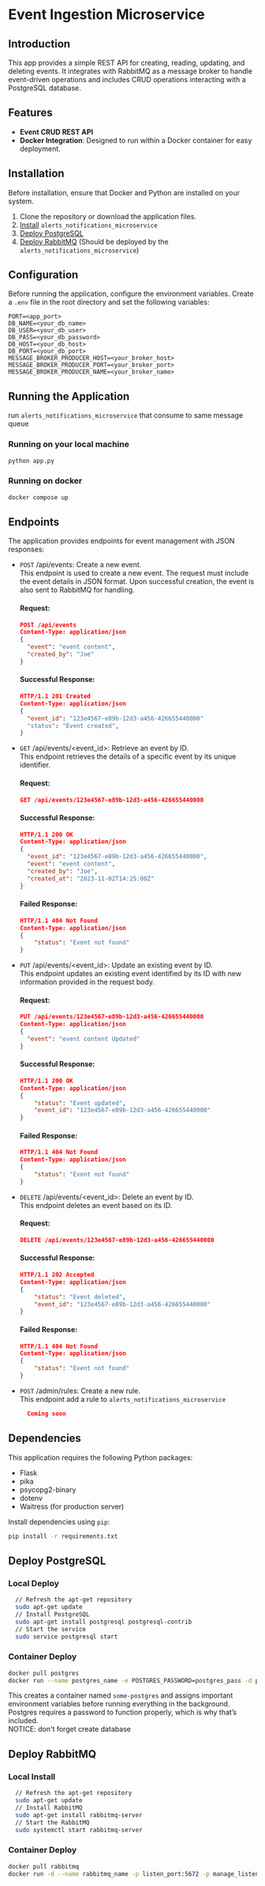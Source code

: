 # Event Ingestion Microservice

## Introduction
This app provides a simple REST API for creating, reading, updating, and deleting events. 
It integrates with RabbitMQ as a message broker to handle event-driven operations 
and includes CRUD operations interacting with a PostgreSQL database.

## Features
- **Event CRUD REST API**
- **Docker Integration**: Designed to run within a Docker container for easy deployment.

## Installation
Before installation, ensure that Docker and Python are installed on your system.
1. Clone the repository or download the application files.
2. [Install](https://github.com/DaniHaimov/alerts_notifications_microservice) `alerts_notifications_microservice`
3. [Deploy PostgreSQL](#deploy-postgresql)
4. [Deploy RabbitMQ](#deploy-rabbitmq) (Should be deployed by the `alerts_notifications_microservice`)


## Configuration
Before running the application, configure the environment variables. Create a `.env` file in the root directory and set the following variables:
```text
PORT=<app_port>
DB_NAME=<your_db_name>
DB_USER=<your_db_user>
DB_PASS=<your_db_password>
DB_HOST=<your_db_host>
DB_PORT=<your_db_port>
MESSAGE_BROKER_PRODUCER_HOST=<your_broker_host>
MESSAGE_BROKER_PRODUCER_PORT=<your_broker_port>
MESSAGE_BROKER_PRODUCER_NAME=<your_broker_name>
```

## Running the Application
run `alerts_notifications_microservice` that consume to same message queue
### Running on your local machine
```bash
python app.py
```
### Running on docker
```bash
docker compose up
```

## Endpoints
The application provides endpoints for event management with JSON responses:
* `POST` /api/events: Create a new event.</br>
This endpoint is used to create a new event. 
The request must include the event details in JSON format. 
Upon successful creation, the event is also sent to RabbitMQ for handling.
    #### Request:
    ```json
    POST /api/events
    Content-Type: application/json
    {
      "event": "event content",
      "created_by": "Joe"
    }
  ```
  #### Successful Response:
    ```json
    HTTP/1.1 201 Created
    Content-Type: application/json
    {
      "event_id": "123e4567-e89b-12d3-a456-426655440000"
      "status": "Event created",
    }
  ```
* `GET` /api/events/<event_id>: Retrieve an event by ID.</br>
This endpoint retrieves the details of a specific event by its unique identifier.
    #### Request:
    ```json
    GET /api/events/123e4567-e89b-12d3-a456-426655440000
  ```
  #### Successful Response:
    ```json
    HTTP/1.1 200 OK
    Content-Type: application/json
    {
      "event_id": "123e4567-e89b-12d3-a456-426655440000",
      "event": "event content",
      "created_by": "Joe",
      "created_at": "2023-11-02T14:25:00Z"
    }
  ```
  #### Failed Response:
    ```json
    HTTP/1.1 404 Not Found
    Content-Type: application/json
    {
        "status": "Event not found"
    }
  ```
* `PUT` /api/events/<event_id>: Update an existing event by ID.</br>
This endpoint updates an existing event identified by its ID with new information provided in the request body.
    #### Request:
    ```json
    PUT /api/events/123e4567-e89b-12d3-a456-426655440000
    Content-Type: application/json
    {
      "event": "event content Updated"
    }
  ```
  #### Successful Response:
    ```json
    HTTP/1.1 200 OK
    Content-Type: application/json
    {
        "status": "Event updated",
        "event_id": "123e4567-e89b-12d3-a456-426655440000"
    }
  ```
  #### Failed Response:
    ```json
    HTTP/1.1 404 Not Found
    Content-Type: application/json
    {
        "status": "Event not found"
    }
  ```
* `DELETE` /api/events/<event_id>: Delete an event by ID.</br>
This endpoint deletes an event based on its ID.
    #### Request:
    ```json
    DELETE /api/events/123e4567-e89b-12d3-a456-426655440000
  ```
  #### Successful Response:
    ```json
    HTTP/1.1 202 Accepted
    Content-Type: application/json
    {
        "status": "Event deleted",
        "event_id": "123e4567-e89b-12d3-a456-426655440000"
    }
  ```
  #### Failed Response:
    ```json
    HTTP/1.1 404 Not Found
    Content-Type: application/json
    {
        "status": "Event not found"
    }
  ```
* `POST` /admin/rules: Create a new rule.</br>
This endpoint add a rule to `alerts_notifications_microservice`
    ```json
      Coming soon
    ```

## Dependencies
This application requires the following Python packages:
* Flask
* pika
* psycopg2-binary
* dotenv
* Waitress (for production server)

Install dependencies using `pip`:
```bash
pip install -r requirements.txt
```

## Deploy PostgreSQL
### Local Deploy
```bash
  // Refresh the apt-get repository
  sudo apt-get update
  // Install PostgreSQL
  sudo apt-get install postgresql postgresql-contrib
  // Start the service
  sudo service postgresql start
```
  
### Container Deploy
```bash
docker pull postgres
docker run --name postgres_name -e POSTGRES_PASSWORD=postgres_pass -d postgres
```
This creates a container named `some-postgres` and assigns important environment variables before running everything in the background. Postgres requires a password to function properly, which is why that’s included. 
<br>
NOTICE: don't forget create database

## Deploy RabbitMQ
### Local Install
```bash
  // Refresh the apt-get repository
  sudo apt-get update
  // Install RabbitMQ
  sudo apt-get install rabbitmq-server
  // Start the RabbitMQ
  sudo systemctl start rabbitmq-server
```
  
### Container Deploy
```bash
docker pull rabbitmq
docker run -d --name rabbitmq_name -p listen_port:5672 -p manage_listen_port:15672 rabbitmq:latest
```